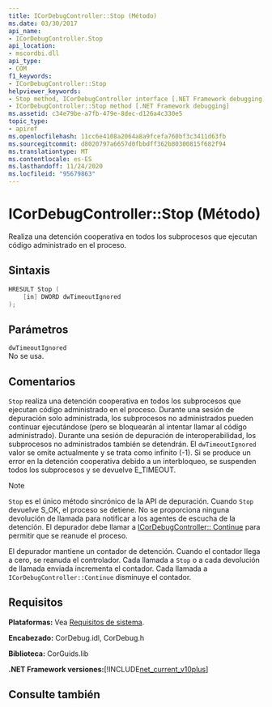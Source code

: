 ```yaml
---
title: ICorDebugController::Stop (Método)
ms.date: 03/30/2017
api_name:
- ICorDebugController.Stop
api_location:
- mscordbi.dll
api_type:
- COM
f1_keywords:
- ICorDebugController::Stop
helpviewer_keywords:
- Stop method, ICorDebugController interface [.NET Framework debugging]
- ICorDebugController::Stop method [.NET Framework debugging]
ms.assetid: c34e79be-a7fb-479e-8dec-d126a4c330e5
topic_type:
- apiref
ms.openlocfilehash: 11cc6e4108a2064a8a9fcefa760bf3c3411d63fb
ms.sourcegitcommit: d8020797a6657d0fbbdff362b80300815f682f94
ms.translationtype: MT
ms.contentlocale: es-ES
ms.lasthandoff: 11/24/2020
ms.locfileid: "95679863"
---
```

# <a name="icordebugcontrollerstop-method"></a>ICorDebugController::Stop (Método)

Realiza una detención cooperativa en todos los subprocesos que ejecutan código administrado en el proceso.  
  
## <a name="syntax"></a>Sintaxis  
  
```cpp  
HRESULT Stop (  
    [in] DWORD dwTimeoutIgnored  
);  
```  
  
## <a name="parameters"></a>Parámetros  

 `dwTimeoutIgnored`  
 No se usa.  
  
## <a name="remarks"></a>Comentarios  

 `Stop` realiza una detención cooperativa en todos los subprocesos que ejecutan código administrado en el proceso. Durante una sesión de depuración solo administrada, los subprocesos no administrados pueden continuar ejecutándose (pero se bloquearán al intentar llamar al código administrado). Durante una sesión de depuración de interoperabilidad, los subprocesos no administrados también se detendrán. El `dwTimeoutIgnored` valor se omite actualmente y se trata como infinito (-1). Si se produce un error en la detención cooperativa debido a un interbloqueo, se suspenden todos los subprocesos y se devuelve E_TIMEOUT.  
  
> [!NOTE]
> `Stop` es el único método sincrónico de la API de depuración. Cuando `Stop` devuelve S_OK, el proceso se detiene. No se proporciona ninguna devolución de llamada para notificar a los agentes de escucha de la detención. El depurador debe llamar a [ICorDebugController:: Continue](icordebugcontroller-continue-method.md) para permitir que se reanude el proceso.  
  
 El depurador mantiene un contador de detención. Cuando el contador llega a cero, se reanuda el controlador. Cada llamada a `Stop` o a cada devolución de llamada enviada incrementa el contador. Cada llamada a `ICorDebugController::Continue` disminuye el contador.  
  
## <a name="requirements"></a>Requisitos  

 **Plataformas:** Vea [Requisitos de sistema](../../get-started/system-requirements.md).  
  
 **Encabezado:** CorDebug.idl, CorDebug.h  
  
 **Biblioteca:** CorGuids.lib  
  
 **.NET Framework versiones:**[!INCLUDE[net_current_v10plus](../../../../includes/net-current-v10plus-md.md)]  
  
## <a name="see-also"></a>Consulte también
